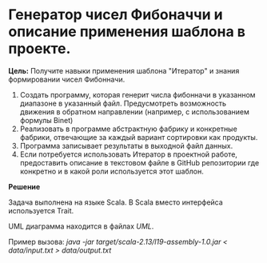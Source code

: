 # Генератор чисел Фибоначчи и описание применения шаблона в проекте.

**Цель:** Получите навыки применения шаблона "Итератор" и знания формировании чисел Фибонначи.

1. Создать программу, которая генерит числа фибонначи в указанном диапазоне в указанный файл. Предусмотреть возможность движения в обратном направлении (например, с использованием формулы Binet) 
2. Реализовать в программе абстрактную фабрику и конкретные фабрики, отвечающие за каждый вариант сортировки как продукты.
3. Программа записывает результаты в выходной файл данных. 
4. Если потребуется использовать Итератор в проектной работе, предоставить описание в текстовом файле в GitHub репозитории где конкретно и в какой роли используется этот шаблон.

**Решение**

Задача выполнена на языке Scala. В Scala вместо интерфейса используется Trait.

UML диаграмма находится в файлах *UML*.

Пример вызова: *java -jar target/scala-2.13/l19-assembly-1.0.jar < data/input.txt > data/output.txt*
